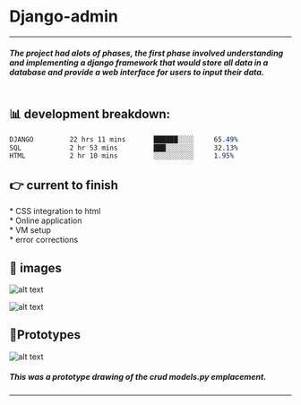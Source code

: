 # Django-admin
<hr>
<table>
<h5>The project had alots of phases, the first phase involved understanding and implementing a django framework that would store all data in a database and provide a web interface for users to input their data. <h5>
<table/>
<h2>📊 development breakdown: </h2>

  ```css
  DJANGO         22 hrs 11 mins       ██████░░░░     65.49%
  SQL            2 hr 53 mins         ███░░░░░░░     32.13%
  HTML           2 hr 10 mins         ░░░░░░░░░░     1.95%
  ```
  <h2>👉 current to finish</h2>
  * CSS integration to html <br />
  * Online application <br />
  * VM setup  <br />
  * error corrections <br />
  
  <h2>📝 images</h2>

  ![alt text](https://astra.icu/saepng.png)
  
  ![alt text](https://astra.icu/sae2.png)

  <h2>🦿Prototypes</h2>
  
  ![alt text](https://cdn.discordapp.com/attachments/984009687483703317/984385440377372733/IMG_0135.jpg)
  
  <h5>This was a prototype drawing of the crud models.py emplacement.<h5>
<hr>
